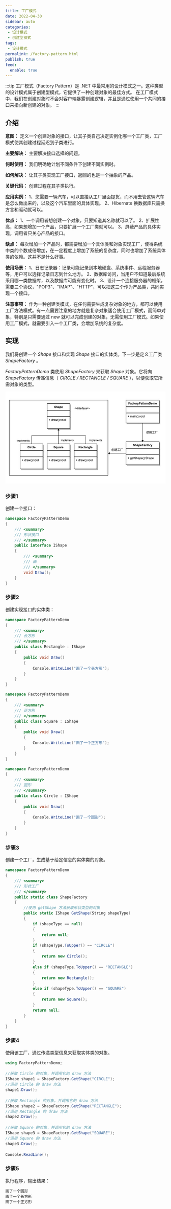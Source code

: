 ```yaml
---
title: 工厂模式
date: 2022-04-30
sidebar: auto
categories:
 - 设计模式
 - 创建型模式
tags: 
 - 设计模式
permalink: /factory-pattern.html
publish: true
feed:
  enable: true
---
```

:::tip
工厂模式（Factory Pattern）是 .NET 中最常用的设计模式之一。这种类型的设计模式属于创建型模式，它提供了一种创建对象的最佳方式。
在工厂模式中，我们在创建对象时不会对客户端暴露创建逻辑，并且是通过使用一个共同的接口来指向新创建的对象。
:::

<!-- more -->

## 介绍

 **意图：** 定义一个创建对象的接口，让其子类自己决定实例化哪一个工厂类，工厂模式使其创建过程延迟到子类进行。

 **主要解决：** 主要解决接口选择的问题。

 **何时使用：** 我们明确地计划不同条件下创建不同实例时。

 **如何解决：** 让其子类实现工厂接口，返回的也是一个抽象的产品。

 **关键代码：** 创建过程在其子类执行。

**应用实例：** 1、您需要一辆汽车，可以直接从工厂里面提货，而不用去管这辆汽车是怎么做出来的，以及这个汽车里面的具体实现。 2、Hibernate 换数据库只需换方言和驱动就可以。

**优点：** 1、一个调用者想创建一个对象，只要知道其名称就可以了。 2、扩展性高，如果想增加一个产品，只要扩展一个工厂类就可以。 3、屏蔽产品的具体实现，调用者只关心产品的接口。

 **缺点：** 每次增加一个产品时，都需要增加一个具体类和对象实现工厂，使得系统中类的个数成倍增加，在一定程度上增加了系统的复杂度，同时也增加了系统具体类的依赖。这并不是什么好事。

**使用场景：** 1、日志记录器：记录可能记录到本地硬盘、系统事件、远程服务器等，用户可以选择记录日志到什么地方。 2、数据库访问，当用户不知道最后系统采用哪一类数据库，以及数据库可能有变化时。 3、设计一个连接服务器的框架，需要三个协议，"POP3"、"IMAP"、"HTTP"，可以把这三个作为产品类，共同实现一个接口。

 **注意事项：** 作为一种创建类模式，在任何需要生成复杂对象的地方，都可以使用工厂方法模式。有一点需要注意的地方就是复杂对象适合使用工厂模式，而简单对象，特别是只需要通过 new 就可以完成创建的对象，无需使用工厂模式。如果使用工厂模式，就需要引入一个工厂类，会增加系统的复杂度。

## 实现

我们将创建一个 *Shape* 接口和实现 *Shape* 接口的实体类。下一步是定义工厂类  *ShapeFactory* 。

*FactoryPatternDemo* 类使用 *ShapeFactory* 来获取 *Shape* 对象。它将向 *ShapeFactory* 传递信息（ *CIRCLE / RECTANGLE / SQUARE* ），以便获取它所需对象的类型。

![工厂模式](./image/factory-pattern/1651319128794.png "工厂模式")

### 步骤1

创建一个接口：

```cs
namespace FactoryPatternDemo
{
    /// <summary>
    /// 形状接口
    /// </summary>
    public interface IShape
    {
        /// <summary>
        /// 画
        /// </summary>
        void Draw();
    }
}
```

### 步骤2

创建实现接口的实体类：

```cs
namespace FactoryPatternDemo
{
    /// <summary>
    /// 长方形
    /// </summary>
    public class Rectangle : IShape
    {
        public void Draw()
        {
            Console.WriteLine("画了一个长方形");
        }
    }
}
```

```cs
namespace FactoryPatternDemo
{
    /// <summary>
    /// 正方形
    /// </summary>
    public class Square : IShape
    {
        public void Draw()
        {
            Console.WriteLine("画了一个正方形");
        }
    }
}
```

```cs
namespace FactoryPatternDemo
{
    /// <summary>
    /// 圆形
    /// </summary>
    public class Circle : IShape
    {
        public void Draw()
        {
            Console.WriteLine("画了一个圆形");
        }
    }
}
```

### 步骤3

创建一个工厂，生成基于给定信息的实体类的对象。

```cs
namespace FactoryPatternDemo
{
    /// <summary>
    /// 形状工厂
    /// </summary>
    public static class ShapeFactory
    {
        //使用 getShape 方法获取形状类型的对象
        public static IShape GetShape(String shapeType)
        {
            if (shapeType == null)
            {
                return null;
            }
            if (shapeType.ToUpper() == "CIRCLE")
            {
                return new Circle();
            }
            else if (shapeType.ToUpper() == "RECTANGLE")
            {
                return new Rectangle();
            }
            else if (shapeType.ToUpper() == "SQUARE")
            {
                return new Square();
            }
            return null;
        }
    }
}
```

### 步骤4

使用该工厂，通过传递类型信息来获取实体类的对象。

```cs
using FactoryPatternDemo;

//获取 Circle 的对象，并调用它的 draw 方法
IShape shape1 = ShapeFactory.GetShape("CIRCLE");
//调用 Circle 的 draw 方法
shape1.Draw();

//获取 Rectangle 的对象，并调用它的 draw 方法
IShape shape2 = ShapeFactory.GetShape("RECTANGLE");
//调用 Rectangle 的 draw 方法
shape2.Draw();

//获取 Square 的对象，并调用它的 draw 方法
IShape shape3 = ShapeFactory.GetShape("SQUARE");
//调用 Square 的 draw 方法
shape3.Draw();

Console.ReadLine();
```

### 步骤5

执行程序，输出结果：

```cs
画了一个圆形
画了一个长方形
画了一个正方形
```
